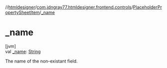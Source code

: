 //[htmldesigner](../../../index.md)/[com.jdngray77.htmldesigner.frontend.controls](../index.md)/[PlaceholderPropertySheetItem](index.md)/[_name](_name.md)

# _name

[jvm]\
val [_name](_name.md): [String](https://kotlinlang.org/api/latest/jvm/stdlib/kotlin/-string/index.html)

The name of the non-existant field.
